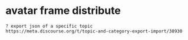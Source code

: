 # avatar frame distribute
```
? export json of a specific topic
https://meta.discourse.org/t/topic-and-category-export-import/38930
```
